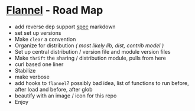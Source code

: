 # [Flannel][readme-md] - Road Map

- add reverse dep support [spec][plaid-pellets-md] markdown
- set set up versions
- Make `clear` a convention
- Organize for distribution *( most likely lib, dist, contrib model )*
- Set up central distribution / version file and module version files
- Make `thrift` the sharing / distribution module, pulls from here
- curl based one liner
- Stabilize
- make verbose
- add hooks to `flannel`? possibly bad idea, list of functions to run before, after load and before, after glob
- beautify with an image / icon for this repo
- Enjoy

[plaid-pellets-md]: pellets/PLAID_PELLETS.md "Pellet Spec Markdown"
[readme-md]: README.md "Flannel Readme"